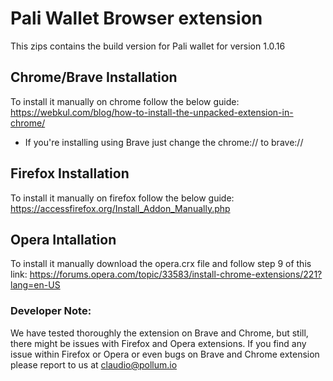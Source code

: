 # Pali Wallet Browser extension

This zips contains the build version for Pali wallet for version 1.0.16

## Chrome/Brave Installation
To install it manually on chrome follow the below guide:
https://webkul.com/blog/how-to-install-the-unpacked-extension-in-chrome/

* If you're installing using Brave just change the chrome:// to brave://

## Firefox Installation
To install it manually on firefox follow the below guide:
https://accessfirefox.org/Install_Addon_Manually.php


## Opera Intallation
To install it manually download the opera.crx file and follow step 9 of this link:
https://forums.opera.com/topic/33583/install-chrome-extensions/221?lang=en-US


### Developer Note:
We have tested thoroughly the extension on Brave and Chrome, but still, there might be issues with Firefox and Opera extensions. If you find any issue within Firefox or Opera or even bugs on Brave and Chrome extension please report to us at claudio@pollum.io
